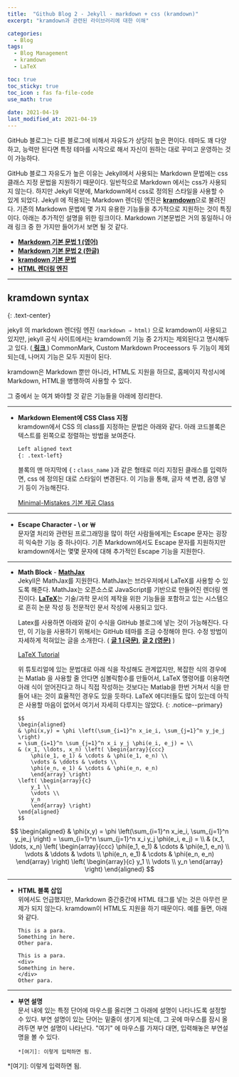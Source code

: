 ```yaml
---
title:  "Github Blog 2 - Jekyll - markdown + css (kramdown)"
excerpt: "kramdown과 관련된 라이브러리에 대한 이해"

categories:
  - Blog
tags:
  - Blog Management
  - kramdown
  - LaTeX

toc: true
toc_sticky: true
toc_icon : fas fa-file-code
use_math: true
 
date: 2021-04-19
last_modified_at: 2021-04-19
---
```


GitHub 블로그는 다른 블로그에 비해서 자유도가 상당히 높은 편이다. 테마도 꽤 다양하고, 능력만 된다면 특정 테마를 시작으로 해서 자신이 원하는 대로 꾸미고 운영하는 것이 가능하다.    

GitHub 블로그 자유도가 높은 이유는 Jekyll에서 사용되는 Markdown 문법에는 css 클래스 지정 문법을 지원하기 때문이다. 일반적으로 Markdown 에서는 css가 사용되지 않는다. 하지만 Jekyll 덕분에, Markdown에서 css로 정의된 스타일을 사용할 수 있게 되었다. Jekyll 에 적용되는 Markdown 렌더링 엔진은 [**kramdown**](https://kramdown.gettalong.org/index.html)으로 불려진다. 기존의 Markdown 문법에 몇 가지 유용한 기능들을 추가적으로 지원하는 것이 특징이다. 아래는 추가적인 설명을 위한 링크이다. Markdown 기본문법은 거의 동일하니 아래 링크 중 한 가지만 들어가서 보면 될 것 같다.  

- [**Markdown 기본 문법 1 (영어)**](https://www.markdownguide.org/basic-syntax/)
- [**Markdown 기본 문법 2 (한글)**](https://www.markdowntutorial.com/kr/)
- [**kramdown 기본 문법**](https://kramdown.gettalong.org/syntax.html#kramdown-syntax)  
- [**HTML 렌더링 엔진**](https://velog.io/@codenmh0822/%EB%A0%8C%EB%8D%94%EB%A7%81Rendering)

*********

## **kramdown syntax**
{: .text-center}  

jekyll 의 markdown 렌더링 엔진 `(markdown ⇒ html)` 으로 kramdown이 사용되고 있지만, jekyll 공식 사이트에서는 kramdown의 기능 중 2가지는 제외된다고 명시해두고 있다. ([ **링크** ](https://jekyllrb.com/docs/configuration/markdown/)) CommonMark, Custom Markdown Proceessors 두 기능이 제외되는데, 나머지 기능은 모두 지원이 된다.  

kramdown은 Markdown 뿐만 아니라, HTML도 지원을 하므로, 홈페이지 작성시에 Markdown, HTML을 병행하여 사용할 수 있다.

그 중에서 눈 여겨 봐야할 것 같은 기능들을 아래에 정리한다.

-------
- **Markdown Element에 CSS Class 지정**  
kramdown에서 CSS 의 class를 지정하는 문법은 아래와 같다. 아래 코드블록은 텍스트를 왼쪽으로 정렬하는 방법을 보여준다.  

    ```markdown
    Left aligned text
    {: .text-left}
    ```

    블록의 맨 마지막에 { **:** `class_name` }과 같은 형태로 미리 지정된 클래스를 입력하면, css 에 정의된 대로 스타일이 변경된다. 이 기능을 통해, 글자 색 변경, 음영 넣기 등이 가능해진다.  

    [Minimal-Mistakes 기본 제공 Class](https://mmistakes.github.io/minimal-mistakes/docs/utility-classes/)

-------
- **Escape Character - \\ or ￦**  
문자열 처리와 관련된 프로그래밍을 많이 하던 사람들에게는 Escape 문자는 굉장히 익숙한 기능 중 하나이다. 기존 Markdown에서도 Escape 문자를 지원하지만 kramdown에서는 몇몇 문자에 대해 추가적인 Escape 기능을 지원한다.

-------
- **Math Block** - [**MathJax**](http://docs.mathjax.org/en/latest/)  
Jekyll은 MathJax를 지원한다. MathJax는 브라우저에서 LaTeX를 사용할 수 있도록 해준다. MathJax는 오픈소스로 JavaScript를 기반으로 만들어진 렌더링 엔진이다. [**LaTeX**](https://www.latex-project.org/)는 기술/과학 문서의 제작을 위한 기능들을 포함하고 있는 시스템으로 흔히 논문 작성 등 전문적인 문서 작성에 사용되고 있다.  

    Latex를 사용하면 아래와 같이 수식을 GitHub 블로그에 넣는 것이 가능해진다. 다만, 이 기능을 사용하기 위해서는 GitHub 테마를 조금 수정해야 한다. 수정 방법이 자세하게 적혀있는 글을 소개한다. ( [**글 1 (국문)**](https://mkkim85.github.io/blog-apply-mathjax-to-jekyll-and-github-pages/), [**글 2 (영문)**](http://benlansdell.github.io/computing/mathjax/) ) 

    [LaTeX Tutorial](https://latex-tutorial.com/)

    위 튜토리얼에 있는 문법대로 아래 식을 작성해도 관계없지만, 복잡한 식의 경우에는 Matlab 을 사용할 줄 안다면 심볼릭함수를 만들어서, LaTeX 명령어를 이용하면 아래 식이 얻어진다고 하니 직접 작성하는 것보다는 Matlab을 한번 거쳐서 식을 만들어 내는 것이 효율적인 경우도 있을 듯하다. LaTeX 에디터들도 많이 있는데 아직은 사용할 마음이 없어서 여기서 자세히 다루지는 않았다.
    {: .notice--primary}  

    ```
    $$
    \begin{aligned}
    & \phi(x,y) = \phi \left(\sum_{i=1}^n x_ie_i, \sum_{j=1}^n y_je_j \right)
    = \sum_{i=1}^n \sum_{j=1}^n x_i y_j \phi(e_i, e_j) = \\
    & (x_1, \ldots, x_n) \left( \begin{array}{ccc}
        \phi(e_1, e_1) & \cdots & \phi(e_1, e_n) \\
        \vdots & \ddots & \vdots \\
        \phi(e_n, e_1) & \cdots & \phi(e_n, e_n)
        \end{array} \right)
    \left( \begin{array}{c}
        y_1 \\
        \vdots \\
        y_n
        \end{array} \right)
    \end{aligned}
    $$
    ```

$$
\begin{aligned}
& \phi(x,y) = \phi \left(\sum_{i=1}^n x_ie_i, \sum_{j=1}^n y_je_j \right)
= \sum_{i=1}^n \sum_{j=1}^n x_i y_j \phi(e_i, e_j) = \\
& (x_1, \ldots, x_n) \left( \begin{array}{ccc}
    \phi(e_1, e_1) & \cdots & \phi(e_1, e_n) \\
    \vdots & \ddots & \vdots \\
    \phi(e_n, e_1) & \cdots & \phi(e_n, e_n)
    \end{array} \right)
\left( \begin{array}{c}
    y_1 \\
    \vdots \\
    y_n
    \end{array} \right)
\end{aligned}
$$


-------
- **HTML 블록 삽입**  
위에서도 언급했지만, Markdown 중간중간에 HTML 태그를 넣는 것은 아무런 문제가 되지 않는다. kramdown이 HTML도 지원을 하기 때문이다. 예를 들면, 아래와 같다.

    ```
    This is a para.
    Something in here.
    Other para.  
    ```

    ```
    This is a para.
    <div>
    Something in here.
    </div>
    Other para.
    ```

-------
- **부연 설명**  
문서 내에 있는 특정 단어에 마우스를 올리면 그 아래에 설명이 나타나도록 설정할 수 있다. 부연 설명이 있는 단어는 밑줄이 생기게 되는데, 그 곳에 마우스를 잠시 올려두면 부연 설명이 나타난다. "여기" 에 마우스를 가져다 대면, 입력해놓은 부연설명을 볼 수 있다.

    ```
    *[여기]: 이렇게 입력하면 됨.
    ```  

*[여기]: 이렇게 입력하면 됨.

    